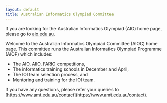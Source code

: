 ```yaml
---
layout: default
title: Australian Informatics Olympiad Committee
---
```


If you are looking for the Australian Informatics Olympiad (AIO) home page, please go to [aio.edu.au](https://aio.edu.au).

Welcome to the Australian Informatics Olympiad Committee (AIOC) home page.
This committee runs the Australian Informatics Olympiad Programme (AIOP) which includes:

* The AIO, AIIO, FARIO competitions,
* The informatics training schools in December and April,
* The IOI team selection process, and
* Mentoring and training for the IOI team.

If you have any questions, please refer your queries to [https://www.amt.edu.au/contact](https://www.amt.edu.au/contact).
